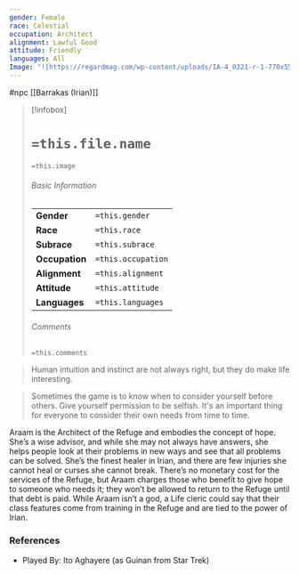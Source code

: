 ```yaml
---
gender: Female
race: Celestial
occupation: Architect
alignment: Lawful Good
attitude: Friendly
languages: All
Image: "![https://regardmag.com/wp-content/uploads/IA-4_0321-r-1-770x550.jpg|300](https://regardmag.com/wp-content/uploads/IA-4_0321-r-1-770x550.jpg)"
---
```

 #npc [[Barrakas (Irian)]]

> [!infobox]
> # `=this.file.name`
> `=this.image`
> ###### Basic Information
> |  |  |
> | ---- | ---- |
> | **Gender** | `=this.gender` |
> | **Race** | `=this.race` |
> | **Subrace** | `=this.subrace` |
> | **Occupation** | `=this.occupation` |
> | **Alignment** | `=this.alignment` |
> | **Attitude** | `=this.attitude` |
> | **Languages** | `=this.languages` |
> ###### Comments
> `=this.comments`

>Human intuition and instinct are not always right, but they do make life interesting.

>Sometimes the game is to know when to consider yourself before others. Give yourself permission to be selfish. It's an important thing for everyone to consider their own needs from time to time.

Araam is the Architect of the Refuge and embodies the concept of hope. She’s a wise advisor, and while she may not always have answers, she helps people look at their problems in new ways and see that all problems can be solved. She’s the finest healer in Irian, and there are few injuries she cannot heal or curses she cannot break. There’s no monetary cost for the services of the Refuge, but Araam charges those who benefit to give hope to someone who needs it; they won’t be allowed to return to the Refuge until that debt is paid. While Araam isn’t a god, a Life cleric could say that their class features come from training in the Refuge and are tied to the power of Irian.

### References

* Played By: Ito Aghayere (as Guinan from Star Trek)
